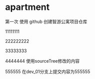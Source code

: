 # apartment
第一次 使用 github 创建智游公寓项目仓库

11111111

222222222

33333333

4444444 使用sourceTree修改的内容

555555 在dev_01分支上提交内容为555555